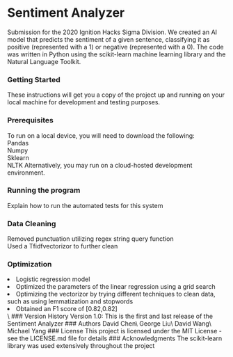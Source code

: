 # Sentiment Analyzer
Submission for the 2020 Ignition Hacks Sigma Division. We created an AI model that predicts the sentiment of a given sentence, classifying it as positive (represented with a 1) or negative (represented with a 0). The code was written in Python using the scikit-learn machine learning library and the Natural Language Toolkit.
### Getting Started
These instructions will get you a copy of the project up and running on your local machine for development and testing purposes.
### Prerequisites
To run on a local device, you will need to download the following:\
Pandas\
Numpy\
Sklearn\
NLTK
Alternatively, you may run on a cloud-hosted development environment.
### Running the program
Explain how to run the automated tests for this system
### Data Cleaning
Removed punctuation utilizing regex string query function\
Used a Tfidfvectorizor to further clean
### Optimization
<li>Logistic regression model</li>
<li>Optimized the parameters of the linear regression using a grid search</li>
<li>Optimizing the vectorizor by trying different techniques to clean data, such as using lemmatization and stopwords</li>
<li>Obtained an F1 score of [0.82,0.82]</li> \
### Version History
Version 1.0: This is the first and last release of the Sentiment Analyzer
### Authors
David Chen\
George Liu\
David Wang\
Michael Yang
### License
This project is licensed under the MIT License - see the LICENSE.md file for details
### Acknowledgments
The scikit-learn library was used extensively throughout the project

